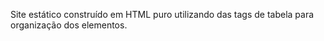 Site estático construído em HTML puro utilizando das tags de tabela para organização dos elementos.
